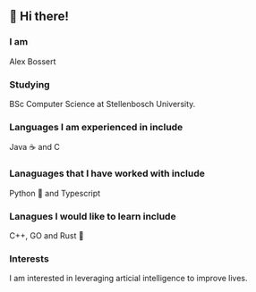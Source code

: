 ## 👋 Hi there!
### I am
Alex Bossert
### Studying
BSc Computer Science at Stellenbosch University.
### Languages I am experienced in include
Java ☕ and C
### Lanaguages that I have worked with include
Python 🐍 and Typescript
### Lanagues I would like to learn include
C++, GO and Rust 🦀
### Interests
I am interested in leveraging articial intelligence to improve lives.
